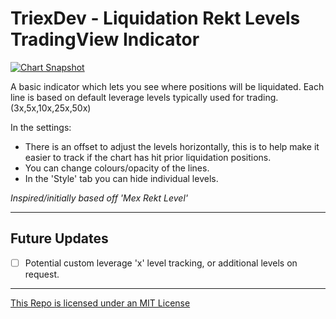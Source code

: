 # TriexDev - Liquidation Rekt Levels TradingView Indicator

[![Chart Snapshot](https://www.tradingview.com/x/D44FB7NQ)](https://www.tradingview.com/x/D44FB7NQ)

A basic indicator which lets you see where positions will be liquidated. Each line is based on default leverage levels typically used for trading. (3x,5x,10x,25x,50x)

In the settings:
- There is an offset to adjust the levels horizontally, this is to help make it easier to track if the chart has hit prior liquidation positions.
- You can change colours/opacity of the lines. 
- In the 'Style' tab you can hide individual levels.

_Inspired/initially based off 'Mex Rekt Level'_

---
## Future Updates
- [ ] Potential custom leverage 'x' level tracking, or additional levels on request.

---

[This Repo is licensed under an MIT License](./LICENSE)

